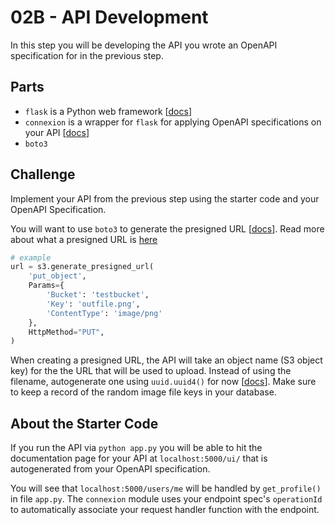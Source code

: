 # 02B - API Development

In this step you will be developing the API you wrote an OpenAPI specification for in the previous step.

## Parts

- `flask` is a Python web framework [[docs](https://flask.palletsprojects.com/)]
- `connexion` is a wrapper for `flask` for applying OpenAPI specifications on your API [[docs](https://github.com/zalando/connexion)]
- `boto3`

## Challenge

Implement your API from the previous step using the starter code and your OpenAPI Specification. 

You will want to use `boto3` to generate the presigned URL [[docs](https://boto3.amazonaws.com/v1/documentation/api/latest/guide/s3-presigned-urls.html)]. Read more about what a presigned URL is [here](https://docs.aws.amazon.com/AmazonS3/latest/dev/PresignedUrlUploadObject.html)

```python
# example
url = s3.generate_presigned_url(
    'put_object',
    Params={
        'Bucket': 'testbucket',
        'Key': 'outfile.png',
        'ContentType': 'image/png'
    },
    HttpMethod="PUT",
)
```

When creating a presigned URL, the API will take an object name (S3 object key) for the the URL that will be used to upload. Instead of using the filename, autogenerate one using `uuid.uuid4()` for now [[docs](https://docs.python.org/3/library/uuid.html#uuid.uuid4)]. Make sure to keep a record of the random image file keys in your database.

## About the Starter Code

If you run the API via `python app.py` you will be able to hit the documentation page for your API at `localhost:5000/ui/` that is autogenerated from your OpenAPI specification.

You will see that `localhost:5000/users/me` will be handled by `get_profile()` in file `app.py`. The `connexion` module uses your endpoint spec's `operationId` to automatically associate your request handler function with the endpoint.
